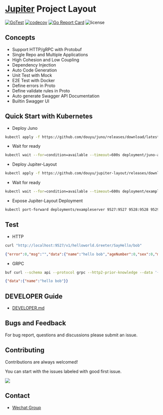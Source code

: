 [Jupiter](https://github.com/douyu/jupiter) Project Layout
===

[![GoTest](https://github.com/douyu/jupiter-layout/workflows/Go/badge.svg)](https://github.com/douyu/jupiter-layout/actions)
[![codecov](https://codecov.io/gh/douyu/jupiter-layout/branch/main/graph/badge.svg?token=DO7GHMMELG)](https://codecov.io/gh/douyu/jupiter-layout)
[![Go Report Card](https://goreportcard.com/badge/github.com/douyu/jupiter-layout)](https://goreportcard.com/report/github.com/douyu/jupiter-layout)
![license](https://img.shields.io/badge/license-Apache--2.0-green.svg)


Concepts
---

* Support HTTP/gRPC with Protobuf
* Single Repo and Multiple Applications
* High Cohesion and Low Coupling
* Dependency Injection
* Auto Code Generation
* Unit Test with Mock
* E2E Test with Docker
* Define errors in Proto
* Define validate rules in Proto
* Auto generate Swagger API Documentation
* Builtin Swagger UI

Quick Start with Kubernetes
---

* Deploy Juno

```bash
kubectl apply -f https://github.com/douyu/juno/releases/download/latest/install.yml
```

* Wait for ready

```bash
kubectl wait --for=condition=available --timeout=600s deployment/juno-admin -n default
```

* Deploy Jupiter-Layout

```bash
kubectl apply -f https://github.com/douyu/jupiter-layout/releases/download/latest/install.yml
```

* Wait for ready

```bash
kubectl wait --for=condition=available --timeout=600s deployment/exampleserver -n default
```

* Expose Jupiter-Layout Deployment

```bash
kubectl port-forward deployments/exampleserver 9527:9527 9528:9528 9529:9529 -n default
```

Test
---

* HTTP

```bash
curl "http://localhost:9527/v1/helloworld.Greeter/SayHello/bob"
```

```json
{"error":0,"msg":"","data":{"name":"hello bob","ageNumber":0,"sex":0,"metadata":null}}
```

* GRPC

```bash
buf curl --schema api --protocol grpc --http2-prior-knowledge --data '{"name":"bob"}' http://localhost:9528/helloworld.v1.GreeterService/SayHello
```

```json
{"data":{"name":"hello bob"}}
```

DEVELOPER Guide
---

* [DEVELOPER.md](DEVELOPER.md)

Bugs and Feedback
---

For bug report, questions and discussions please submit an issue.

Contributing
---

Contributions are always welcomed!

You can start with the issues labeled with good first issue.

<a href="https://github.com/douyu/jupiter-layout/graphs/contributors">
  <img src="https://contrib.rocks/image?repo=douyu/jupiter-layout" />
</a>

Contact
---

* [Wechat Group](https://jupiter.douyu.com/join/#%E5%BE%AE%E4%BF%A1)

